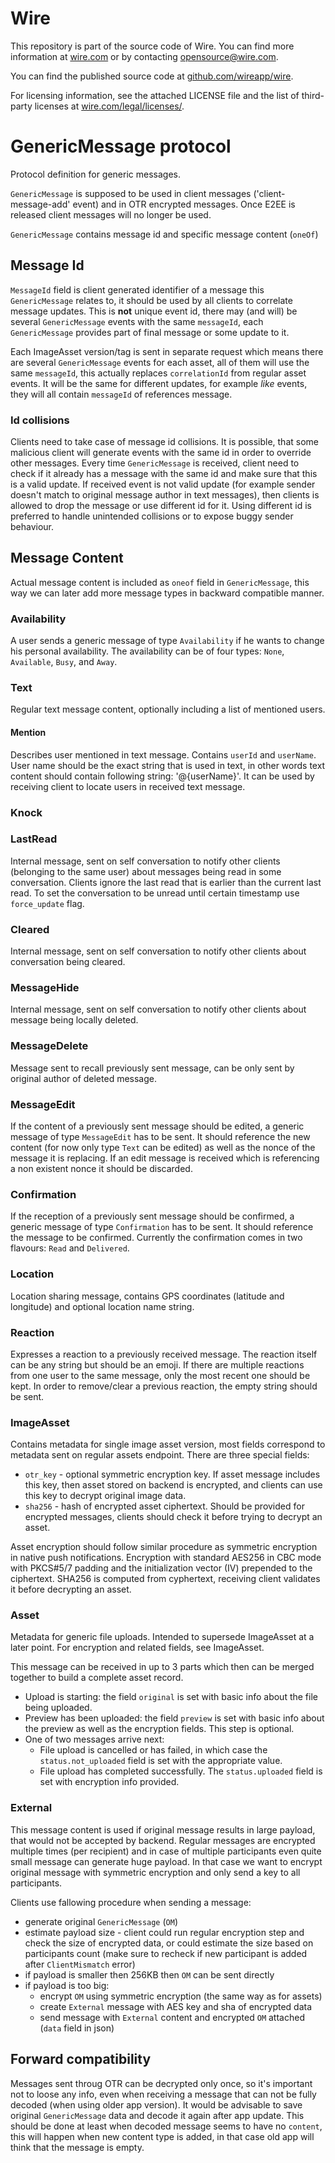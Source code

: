 # Wire

This repository is part of the source code of Wire. You can find more information at [wire.com](https://wire.com) or by contacting opensource@wire.com.

You can find the published source code at [github.com/wireapp/wire](https://github.com/wireapp/wire).

For licensing information, see the attached LICENSE file and the list of third-party licenses at [wire.com/legal/licenses/](https://wire.com/legal/licenses/).

# GenericMessage protocol
Protocol definition for generic messages.

`GenericMessage` is supposed to be used in client messages ('client-message-add' event) and in OTR encrypted messages. Once E2EE is released client messages will no longer be used.

`GenericMessage` contains message id and specific message content (`oneOf`)

## Message Id
`MessageId` field is client generated identifier of a message this `GenericMessage` relates to, it should be used by all clients to correlate message updates. This is **not** unique event id, there may (and will) be several `GenericMessage` events with the same `messageId`, each `GenericMessage` provides part of final message or some update to it.

Each ImageAsset version/tag is sent in separate request which means there are several `GenericMessage` events for each asset, all of them will use the same `messageId`, this actually replaces `correlationId` from regular asset events. It will be the same for different updates, for example *like* events, they will all contain `messageId` of references message.

### Id collisions
Clients need to take case of message id collisions. It is possible, that some malicious client will generate events with the same id in order to override other messages. Every time `GenericMessage` is received, client need to check if it already has a message with the same id and make sure that this is a valid update. If received event is not valid update (for example sender doesn't match to original message author in text messages), then clients is allowed to drop the message or use different id for it. Using different id is preferred to handle unintended collisions or to expose buggy sender behaviour.

## Message Content
Actual message content is included as `oneof` field in `GenericMessage`, this way we can later add more message types in backward compatible manner.

### Availability
A user sends a generic message of type `Availability` if he wants to change his personal availability. The availability can be of four types: `None`, `Available`, `Busy`, and `Away`.

### Text
Regular text message content, optionally including a list of mentioned users.

#### Mention
Describes user mentioned in text message. Contains `userId` and `userName`. User name should be the exact string that is used in text, in other words text content should contain following string: '@{userName}'. It can be used by receiving client to locate users in received text message.

### Knock

### LastRead
Internal message, sent on self conversation to notify other clients (belonging to the same user) about messages being read in some conversation. Clients ignore the last read that is earlier than the current last read. To set the conversation to be unread until certain timestamp use `force_update` flag.

### Cleared
Internal message, sent on self conversation to notify other clients about conversation being cleared.

### MessageHide
Internal message, sent on self conversation to notify other clients about message being locally deleted.

### MessageDelete
Message sent to recall previously sent message, can be only sent by original author of deleted message.

### MessageEdit
If the content of a previously sent message should be edited, a generic message of type `MessageEdit` has to be sent.
It should reference the new content (for now only type `Text` can be edited) as well as the nonce of the message it is replacing. If an edit message is received which is referencing a non existent nonce it should be discarded.

### Confirmation
If the reception of a previously sent message should be confirmed, a generic message of type `Confirmation` has to be sent. It should reference the message to be confirmed. Currently the confirmation comes in two flavours: `Read` and `Delivered`.

### Location
Location sharing message, contains GPS coordinates (latitude and longitude) and optional location name string.

### Reaction
Expresses a reaction to a previously received message. The reaction itself can be any string but should be an emoji. If there are multiple reactions from one user to the same message, only the most recent one should be kept. In order to remove/clear a previous reaction, the empty string should be sent.

### ImageAsset
Contains metadata for single image asset version, most fields correspond to metadata sent on regular assets endpoint.
There are three special fields:

- `otr_key` - optional symmetric encryption key. If asset message includes this key, then asset stored on backend is encrypted, and clients can use this key to decrypt original image data.
- `sha256` - hash of encrypted asset ciphertext. Should be provided for encrypted messages, clients should check it before trying to decrypt an asset.

Asset encryption should follow similar procedure as symmetric encryption in native push notifications.
Encryption with standard AES256 in CBC mode with PKCS#5/7 padding and the initialization vector (IV) prepended to the ciphertext.
SHA256 is computed from cyphertext, receiving client validates it before decrypting an asset.

### Asset
Metadata for generic file uploads. Intended to supersede ImageAsset at a later point. For encryption and related fields, see ImageAsset.

This message can be received in up to 3 parts which then can be merged together to build a complete asset record.

- Upload is starting: the field `original` is set with basic info about the file being uploaded.
- Preview has been uploaded: the field `preview` is set with basic info about the preview as well as the encryption fields. This step is optional.
- One of two messages arrive next:
  + File upload is cancelled or has failed, in which case the `status.not_uploaded` field is set with the appropriate value.
  + File upload has completed successfully. The `status.uploaded` field is set with encryption info provided.

### External
This message content is used if original message results in large payload, that would not be accepted by backend.
Regular messages are encrypted multiple times (per recipient) and in case of multiple participants even quite small
message can generate huge payload.
In that case we want to encrypt original message with symmetric encryption and only send a key to all participants.

Clients use fallowing procedure when sending a message:

- generate original `GenericMessage` (`OM`)
- estimate payload size - client could run regular encryption step and check the size of encrypted data, or could estimate the size based on participants count (make sure to recheck if new participant is added after `ClientMismatch` error)
- if payload is smaller then 256KB then `OM` can be sent directly
- if payload is too big:
  - encrypt `OM` using symmetric encryption (the same way as for assets)
  - create `External` message with AES key and sha of encrypted data
  - send message with `External` content and encrypted `OM` attached (`data` field in json)

## Forward compatibility
Messages sent throug OTR can be decrypted only once, so it's important not to loose any info, even when receiving a message that can not be fully decoded (when using older app version). It would be advisable to save original `GenericMessage` data and decode it again after app update. This should be done at least when decoded message seems to have no `content`, this will happen when new content type is added, in that case old app will think that the message is empty.
